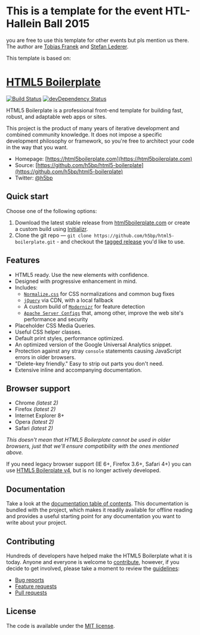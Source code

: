 # This is a template for the event HTL-Hallein Ball 2015
you are free to use this template for other events but pls mention us there.
The author are [Tobias Franek](https://github.com/TobiasFranek) and [Stefan Lederer](https://github.com/stefanlederer).

This template is based on:




# [HTML5 Boilerplate](https://html5boilerplate.com)

[![Build Status](https://travis-ci.org/h5bp/html5-boilerplate.svg)](https://travis-ci.org/h5bp/html5-boilerplate)
[![devDependency Status](https://david-dm.org/h5bp/html5-boilerplate/dev-status.svg)](https://david-dm.org/h5bp/html5-boilerplate#info=devDependencies)

HTML5 Boilerplate is a professional front-end template for building
fast, robust, and adaptable web apps or sites.

This project is the product of many years of iterative development and
combined community knowledge. It does not impose a specific development
philosophy or framework, so you're free to architect your code in the
way that you want.

* Homepage: [https://html5boilerplate.com](https://html5boilerplate.com)
* Source: [https://github.com/h5bp/html5-boilerplate](https://github.com/h5bp/html5-boilerplate)
* Twitter: [@h5bp](https://twitter.com/h5bp)


## Quick start

Choose one of the following options:

1. Download the latest stable release from
   [html5boilerplate.com](https://html5boilerplate.com/) or create a
   custom build using [Initializr](http://www.initializr.com).
2. Clone the git repo — `git clone
   https://github.com/h5bp/html5-boilerplate.git` - and checkout the
   [tagged release](https://github.com/h5bp/html5-boilerplate/releases)
   you'd like to use.


## Features

* HTML5 ready. Use the new elements with confidence.
* Designed with progressive enhancement in mind.
* Includes:
  * [`Normalize.css`](https://necolas.github.com/normalize.css/)
    for CSS normalizations and common bug fixes
  * [`jQuery`](https://jquery.com/) via CDN, with a local fallback
  * A custom build of  [`Modernizr`](http://modernizr.com/) for feature
    detection
  * [`Apache Server Configs`](https://github.com/h5bp/server-configs-apache)
    that, among other, improve the web site's performance and security
* Placeholder CSS Media Queries.
* Useful CSS helper classes.
* Default print styles, performance optimized.
* An optimized version of the Google Universal Analytics snippet.
* Protection against any stray `console` statements causing JavaScript
  errors in older browsers.
* "Delete-key friendly." Easy to strip out parts you don't need.
* Extensive inline and accompanying documentation.


## Browser support

* Chrome *(latest 2)*
* Firefox *(latest 2)*
* Internet Explorer 8+
* Opera *(latest 2)*
* Safari *(latest 2)*

*This doesn't mean that HTML5 Boilerplate cannot be used in older browsers,
just that we'll ensure compatibility with the ones mentioned above.*

If you need legacy browser support (IE 6+, Firefox 3.6+, Safari 4+) you
can use [HTML5 Boilerplate v4](https://github.com/h5bp/html5-boilerplate/tree/v4),
but is no longer actively developed.


## Documentation

Take a look at the [documentation table of contents](dist/doc/TOC.md).
This documentation is bundled with the project, which makes it readily
available for offline reading and provides a useful starting point for
any documentation you want to write about your project.


## Contributing

Hundreds of developers have helped make the HTML5 Boilerplate what it is
today. Anyone and everyone is welcome to [contribute](CONTRIBUTING.md),
however, if you decide to get involved, please take a moment to review
the [guidelines](CONTRIBUTING.md):

* [Bug reports](CONTRIBUTING.md#bugs)
* [Feature requests](CONTRIBUTING.md#features)
* [Pull requests](CONTRIBUTING.md#pull-requests)


## License

The code is available under the [MIT license](LICENSE.txt).
